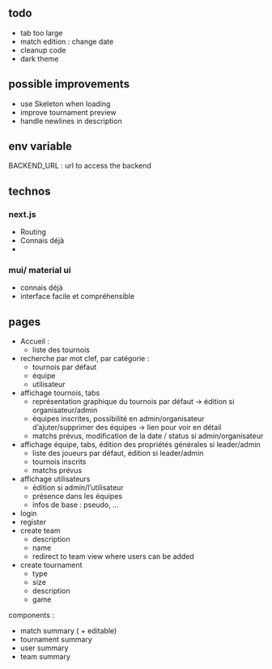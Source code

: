 ## todo
- tab too large
- match edition : change date
- cleanup code
- dark theme

## possible improvements 
- use Skeleton when loading
- improve tournament preview
- handle newlines in description




## env variable

BACKEND_URL : url to access the backend

## technos


### next.js
- Routing 
- Connais déjà
- 
### mui/ material ui 
- connais déjà 
- interface facile et compréhensible

## pages
- Accueil : 
  - liste des tournois
- recherche par mot clef, par catégorie : 
  - tournois par défaut
  - équipe
  - utilisateur
- affichage tournois, tabs
  - représentation graphique du tournois par défaut -> édition si organisateur/admin
  - équipes inscrites, possibilité en admin/organisateur d’ajuter/supprimer des équipes -> lien pour voir en détail
  - matchs prévus, modification de la date / status si admin/organisateur
- affichage équipe, tabs, édition des propriétés générales si leader/admin
  - liste des joueurs par défaut, édition si leader/admin
  - tournois inscrits
  - matchs prévus
- affichage utilisateurs
  - édition si admin/l’utilisateur 
  - présence dans les équipes
  - infos de base : pseudo, ...
- login
- register
- create team
  - description
  - name
  - redirect to team view where users can be added
- create tournament
  - type
  - size
  - description
  - game


components : 
- match summary ( + editable)
- tournament summary 
- user summary
- team summary
